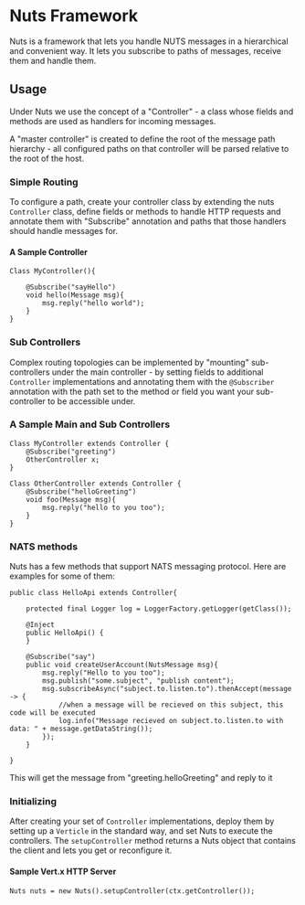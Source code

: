 # Nuts Framework

Nuts is a framework that lets you handle NUTS messages in a hierarchical and convenient way.
It lets you subscribe to paths of messages, receive them and handle them.

## Usage

Under Nuts we use the concept of a "Controller" - a class whose fields and methods are used as
handlers for incoming messages. 

A "master controller" is created to define the root of the message path hierarchy - all configured paths
on that controller will be parsed relative to the root of the host.

### Simple Routing

To configure a path, create your controller class by extending the
nuts `Controller` class, define fields or methods to handle HTTP requests and annotate them with
"Subscribe" annotation and paths that those handlers should handle messages for.

#### A Sample Controller

```
Class MyController(){

    @Subscribe("sayHello")
    void hello(Message msg){
        msg.reply("hello world");
    }
}

```

### Sub Controllers

Complex routing topologies can be implemented by "mounting" sub-controllers under
the main controller - by setting fields to additional `Controller` implementations and annotating
them with the `@Subscriber` annotation with the path set to the method or field you want your sub-controller
to be accessible under.

### A Sample Main and Sub Controllers

```
Class MyController extends Controller {
    @Subscribe("greeting")
    OtherController x;
}
```

```
Class OtherController extends Controller {
    @Subscribe("helloGreeting")
    void foo(Message msg){
        msg.reply("hello to you too");
    }
}
```

### NATS methods
Nuts has a few methods that support NATS messaging protocol. Here are examples for some of them:
```
public class HelloApi extends Controller{

	protected final Logger log = LoggerFactory.getLogger(getClass());
	
	@Inject
	public HelloApi() {
	}

	@Subscribe("say")
	public void createUserAccount(NutsMessage msg){
		msg.reply("Hello to you too");
		msg.publish("some.subject", "publish content");
		msg.subscribeAsync("subject.to.listen.to").thenAccept(message -> {
			//when a message will be recieved on this subject, this code will be executed
			log.info("Message recieved on subject.to.listen.to with data: " + message.getDataString());
		});
	}
	
}
```

This will get the message from "greeting.helloGreeting" and reply to it

### Initializing

After creating your set of `Controller` implementations, deploy them by setting up
a `Verticle` in the standard way, and set Nuts to execute the controllers.
The `setupController` method returns a Nuts object that contains the client and lets you get or reconfigure it.

#### Sample Vert.x HTTP Server

```
Nuts nuts = new Nuts().setupController(ctx.getController());
```

